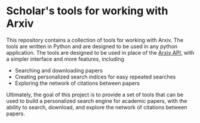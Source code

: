 # Scholar's tools for working with Arxiv

This repository contains a collection of tools for working with Arxiv. The tools are written in Python and are designed
to be used in any python application. The tools are designed to be used in place of
the [Arxiv API](https://arxiv.org/help/api/index), with a simpler interface and more features, including

- Searching and downloading papers
- Creating personalized search indices for easy repeated searches
- Exploring the network of citations between papers

Ultimately, the goal of this project is to provide a set of tools that can be used to build a personalized search engine
for academic papers, with the ability to search, download, and explore the network of citations between papers.
